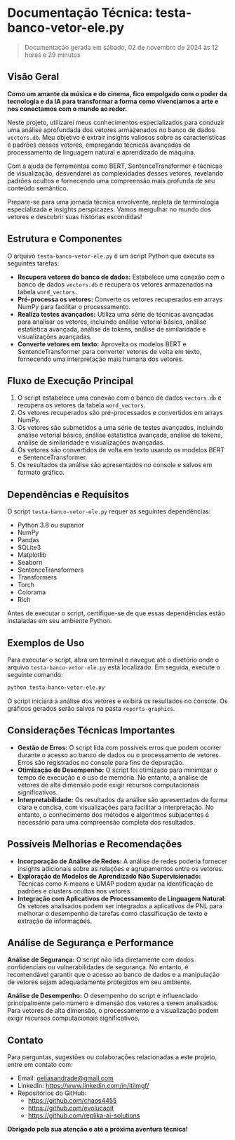 # Documentação Técnica: testa-banco-vetor-ele.py

> Documentação gerada em sábado, 02 de novembro de 2024 às 12 horas e 29 minutos

## Visão Geral

**Como um amante da música e do cinema, fico empolgado com o poder da tecnologia e da IA para transformar a forma como vivenciamos a arte e nos conectamos com o mundo ao redor.**

Neste projeto, utilizarei meus conhecimentos especializados para conduzir uma análise aprofundada dos vetores armazenados no banco de dados `vectors.db`. Meu objetivo é extrair insights valiosos sobre as características e padrões desses vetores, empregando técnicas avançadas de processamento de linguagem natural e aprendizado de máquina.

Com a ajuda de ferramentas como BERT, SentenceTransformer e técnicas de visualização, desvendarei as complexidades desses vetores, revelando padrões ocultos e fornecendo uma compreensão mais profunda de seu conteúdo semântico.

Prepare-se para uma jornada técnica envolvente, repleta de terminologia especializada e insights perspicazes. Vamos mergulhar no mundo dos vetores e descobrir suas histórias escondidas!

## Estrutura e Componentes

O arquivo `testa-banco-vetor-ele.py` é um script Python que executa as seguintes tarefas:

- **Recupera vetores do banco de dados:** Estabelece uma conexão com o banco de dados `vectors.db` e recupera os vetores armazenados na tabela `word_vectors`.
- **Pré-processa os vetores:** Converte os vetores recuperados em arrays NumPy para facilitar o processamento.
- **Realiza testes avançados:** Utiliza uma série de técnicas avançadas para analisar os vetores, incluindo análise vetorial básica, análise estatística avançada, análise de tokens, análise de similaridade e visualizações avançadas.
- **Converte vetores em texto:** Aproveita os modelos BERT e SentenceTransformer para converter vetores de volta em texto, fornecendo uma interpretação mais humana dos vetores.

## Fluxo de Execução Principal

1. O script estabelece uma conexão com o banco de dados `vectors.db` e recupera os vetores da tabela `word_vectors`.
2. Os vetores recuperados são pré-processados e convertidos em arrays NumPy.
3. Os vetores são submetidos a uma série de testes avançados, incluindo análise vetorial básica, análise estatística avançada, análise de tokens, análise de similaridade e visualizações avançadas.
4. Os vetores são convertidos de volta em texto usando os modelos BERT e SentenceTransformer.
5. Os resultados da análise são apresentados no console e salvos em formato gráfico.

## Dependências e Requisitos

O script `testa-banco-vetor-ele.py` requer as seguintes dependências:

- Python 3.8 ou superior
- NumPy
- Pandas
- SQLite3
- Matplotlib
- Seaborn
- SentenceTransformers
- Transformers
- Torch
- Colorama
- Rich

Antes de executar o script, certifique-se de que essas dependências estão instaladas em seu ambiente Python.

## Exemplos de Uso

Para executar o script, abra um terminal e navegue até o diretório onde o arquivo `testa-banco-vetor-ele.py` está localizado. Em seguida, execute o seguinte comando:

```bash
python testa-banco-vetor-ele.py
```

O script iniciará a análise dos vetores e exibirá os resultados no console. Os gráficos gerados serão salvos na pasta `reports-graphics`.

## Considerações Técnicas Importantes

- **Gestão de Erros:** O script lida com possíveis erros que podem ocorrer durante o acesso ao banco de dados ou o processamento de vetores. Erros são registrados no console para fins de depuração.
- **Otimização de Desempenho:** O script foi otimizado para minimizar o tempo de execução e o uso de memória. No entanto, a análise de vetores de alta dimensão pode exigir recursos computacionais significativos.
- **Interpretabilidade:** Os resultados da análise são apresentados de forma clara e concisa, com visualizações para facilitar a interpretação. No entanto, o conhecimento dos métodos e algoritmos subjacentes é necessário para uma compreensão completa dos resultados.

## Possíveis Melhorias e Recomendações

- **Incorporação de Análise de Redes:** A análise de redes poderia fornecer insights adicionais sobre as relações e agrupamentos entre os vetores.
- **Exploração de Modelos de Aprendizado Não Supervisionado:** Técnicas como K-means e UMAP podem ajudar na identificação de padrões e clusters ocultos nos vetores.
- **Integração com Aplicativos de Processamento de Linguagem Natural:** Os vetores analisados podem ser integrados a aplicativos de PNL para melhorar o desempenho de tarefas como classificação de texto e extração de informações.

## Análise de Segurança e Performance

**Análise de Segurança:** O script não lida diretamente com dados confidenciais ou vulnerabilidades de segurança. No entanto, é recomendável garantir que o acesso ao banco de dados e a manipulação de vetores sejam adequadamente protegidos em seu ambiente.

**Análise de Desempenho:** O desempenho do script é influenciado principalmente pelo número e dimensão dos vetores a serem analisados. Para vetores de alta dimensão, o processamento e a visualização podem exigir recursos computacionais significativos.

## Contato

Para perguntas, sugestões ou colaborações relacionadas a este projeto, entre em contato com:

- Email: oeliasandrade@gmail.com
- LinkedIn: https://www.linkedin.com/in/itilmgf/
- Repositórios do GitHub:
    - https://github.com/chaos4455
    - https://github.com/evolucaoit
    - https://github.com/replika-ai-solutions

**Obrigado pela sua atenção e até a próxima aventura técnica!**